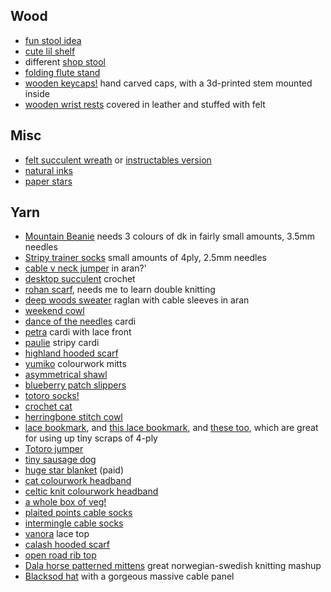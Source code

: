 ---
---
## Wood

- [fun stool idea](https://www.youtube.com/watch?v=FzZdFCSet48)
- [cute lil shelf](https://www.tiktok.com/@something_quaint/video/6956860850451778821?_d=secCgYIASAHKAESMgowXTERhCy0L9QrWDxqGnLoC7iGVffvKIh98%2Ft3MMTnGqjlecMISMWBTTVN%2BsoO6XASGgA%3D)
- different [shop stool](https://woodworkingformeremortals.com/basic-shop-stool/)
- [folding flute stand](http://goferjoe.bygones.biz/flutstnd.htm)
- [wooden keycaps!](https://www.instructables.com/Wooden-Keycaps-Using-Hand-Tools/) hand carved caps, with a 3d-printed stem mounted inside
- [wooden wrist rests](https://www.instructables.com/Redox-Keyboard-With-Wooden-Case/) covered in leather and stuffed with felt

## Misc

- [felt succulent wreath](https://www.craftsy.com/post/diy-succulent-wreath/) or [instructables version](https://www.instructables.com/DIY-Felt-Succulent-Display-How-to-Make-Faux-Plant-/)
- [natural inks](https://www.instructables.com/Home-Made-Ink-From-Nature-Perfect-Purples/)
- [paper stars](https://www.instructables.com/How-to-make-lucky-paper-stars/)

## Yarn

- [Mountain Beanie](https://www.ravelry.com/patterns/library/mountain-beanie-6) needs 3 colours of dk in fairly small amounts, 3.5mm needles
- [Stripy trainer socks](https://www.ravelry.com/patterns/library/meersoxx-ringelsocke) small amounts of 4ply, 2.5mm needles
- [cable v neck jumper](https://knitty.com/ISSUEwinter08/PATTamused.php) in aran?'
- [desktop succulent](https://yarnandchai.com/desktopsucculent/) crochet
- [rohan scarf](https://www.ravelry.com/patterns/library/rohan-banner-double-knit-scarf), needs me to learn double knitting
- [deep woods sweater](https://www.ravelry.com/patterns/library/215-5-deep-woods-sweater) raglan with cable sleeves in aran
- [weekend cowl](https://www.ravelry.com/patterns/library/weekend-cowl-4)
- [dance of the needles](https://www.ravelry.com/patterns/library/dance-of-the-needles) cardi
- [petra](https://www.ravelry.com/patterns/library/petra-19) cardi with lace front
- [paulie](https://www.ravelry.com/patterns/library/paulie) stripy cardi
- [highland hooded scarf](https://www.ravelry.com/patterns/library/highland-hooded-scarf)
- [yumiko](https://www.ravelry.com/patterns/library/yumiko) colourwork mitts
- [asymmetrical shawl](https://www.ravelry.com/patterns/library/asymmetrical-shawl-with-knit-on-edging)
- [blueberry patch slippers](https://www.ravelry.com/patterns/library/blueberry-patch-ballerinas)
- [totoro socks!](https://www.ravelry.com/patterns/library/totoro-socks-2)
- [crochet cat](https://www.ravelry.com/patterns/library/dumpling-kitty)
- [herringbone stitch cowl](https://www.ravelry.com/patterns/library/big-herringbone-cowl)
- [lace bookmark](https://www.ravelry.com/patterns/library/shetland-bookmark), and [this lace bookmark](https://www.ravelry.com/patterns/library/lacy-ladder-bookmark), and [these too](https://www.ravelry.com/patterns/library/bookmark-trio), which are great for using up tiny scraps of 4-ply
- [Totoro jumper](https://www.ravelry.com/projects/strikkefrenzy/paper-dolls)
- [tiny sausage dog](https://www.ravelry.com/patterns/library/small-sausage-dog)
- [huge star blanket](https://www.ravelry.com/patterns/library/starflanket) (paid)
- [cat colourwork headband](https://www.ravelry.com/patterns/library/headband-cats)
- [celtic knit colourwork headband](https://www.ravelry.com/patterns/library/headband-celtic-knots)
- [a whole box of veg!](https://www.ravelry.com/bundles/vegetable-box)
- [plaited points cable socks](https://knitty.com/ISSUEwinter08/PATTplaitedpoints.php)
- [intermingle cable socks](https://knitty.com/ISSUEw18/PATTintermingle/PATTintermingle.php)
- [vanora](https://knitty.com/ISSUEss19/PATTvanora/PATTvanora.php) lace top
- [calash hooded scarf](https://knitty.com/ISSUEdf19/PATTcalash/PATTcalash.php)
- [open road rib top](https://knitty.com/ISSUEw19/PATTopenroad/PATTopenroad.php)
- [Dala horse patterned mittens](https://www.ravelry.com/patterns/library/dala-selbu-hybrid--dala-selbuvotter) great norwegian-swedish knitting mashup
- [Blacksod hat](https://www.whiletheydream.com/blacksod-hat/) with a gorgeous massive cable panel